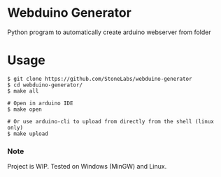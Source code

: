 # Webduino Generator
Python program to automatically create arduino webserver from folder

# Usage

```
$ git clone https://github.com/StoneLabs/webduino-generator
$ cd webduino-generator/
$ make all

# Open in arduino IDE
$ make open

# Or use arduino-cli to upload from directly from the shell (linux only)
$ make upload
```

### Note
Project is WIP. Tested on Windows (MinGW) and Linux.

